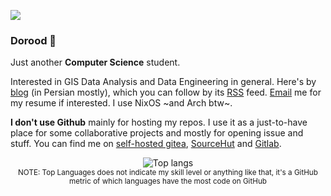 ![](https://visitor-badge.glitch.me/badge?page_id=DearRude.DearRude)
### Dorood 👋

Just another **Computer Science** student.

Interested in GIS Data Analysis and Data Engineering in general.
Here's by [blog](https://blog.nejati.net) (in Persian mostly), which you can follow by its [RSS](https://blog.nejati.net/feed) feed.
[Email](mailto:enejati@mail.um.ac.ir) me for my resume if interested.
I use NixOS ~and Arch btw~.

**I don't use Github** mainly for hosting my repos. I use it as a just-to-have place for some collaborative projects and mostly for opening issue and stuff. You can find me on [self-hosted gitea](https://git.markpash.net/dearrude/), [SourceHut](https://sr.ht/~dearrude/) and [Gitlab](https://gitlab.com/dearrude).

<div align="center">
  <img width="" src="https://github-readme-stats.vercel.app/api/top-langs/?username=DearRude&layout=compact&hide=css,html&langs_count=10&card_width=300" alt="Top langs" />
  <br />
  <small>NOTE: Top Languages does not indicate my skill level or anything like that, it's a GitHub metric of which languages have the most code on GitHub</small>
  <br />
  <br />
</div>

